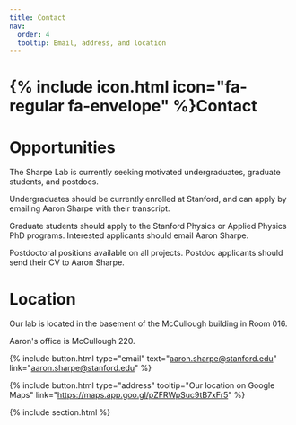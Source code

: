 ```yaml
---
title: Contact
nav:
  order: 4
  tooltip: Email, address, and location
---
```


# {% include icon.html icon="fa-regular fa-envelope" %}Contact

# Opportunities
The Sharpe Lab is currently seeking motivated undergraduates, graduate students, and postdocs.

Undergraduates should be currently enrolled at Stanford, and can apply by emailing Aaron Sharpe with their transcript. 

Graduate students should apply to the Stanford Physics or Applied Physics PhD programs. Interested applicants should email Aaron Sharpe.

Postdoctoral positions available on all projects.  Postdoc applicants should send their CV to Aaron Sharpe.

# Location
Our lab is located in the basement of the McCullough building in Room 016.

Aaron's office is McCullough 220.



{%
  include button.html
  type="email"
  text="aaron.sharpe@stanford.edu"
  link="aaron.sharpe@stanford.edu"
%}
<!-- {%
  include button.html
  type="phone"
  text="(555) 867-5309"
  link="+1-555-867-5309"
%} -->
{%
  include button.html
  type="address"
  tooltip="Our location on Google Maps"
  link="https://maps.app.goo.gl/pZFRWpSuc9tB7xFr5"
%}

{% include section.html %}
